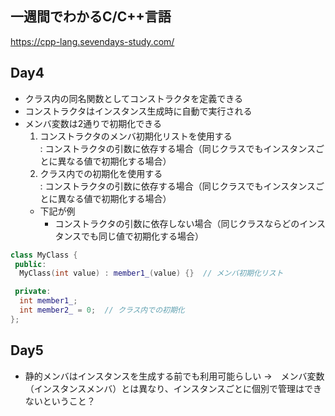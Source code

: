 ## 一週間でわかるC/C++言語
https://cpp-lang.sevendays-study.com/

## Day4
- クラス内の同名関数としてコンストラクタを定義できる
- コンストラクタはインスタンス生成時に自動で実行される
- メンバ変数は2通りで初期化できる
  1. コンストラクタのメンバ初期化リストを使用する  
  : コンストラクタの引数に依存する場合（同じクラスでもインスタンスごとに異なる値で初期化する場合）
  1. クラス内での初期化を使用する  
  : コンストラクタの引数に依存する場合（同じクラスでもインスタンスごとに異なる値で初期化する場合）
  - 下記が例
    - コンストラクタの引数に依存しない場合（同じクラスならどのインスタンスでも同じ値で初期化する場合）
```cpp
class MyClass {
 public:
  MyClass(int value) : member1_(value) {}  // メンバ初期化リスト

 private:
  int member1_;
  int member2_ = 0;  // クラス内での初期化
};
```

## Day5
- 静的メンバはインスタンスを生成する前でも利用可能らしい
→　メンバ変数（インスタンスメンバ）とは異なり、インスタンスごとに個別で管理はできないということ？